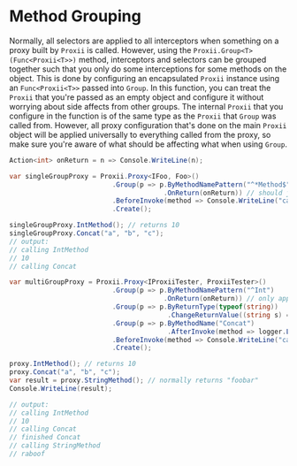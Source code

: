 # Method Grouping
Normally, all selectors are applied to all interceptors when something on a proxy built by `Proxii` is called. However, using the `Proxii.Group<T>(Func<Proxii<T>>)` method, interceptors and selectors can be grouped together such that you only do some interceptions for some methods on the object. This is done by configuring an encapsulated `Proxii` instance using an `Func<Proxii<T>>` passed into `Group`. In this function, you can treat the `Proxii` that you're passed as an empty object and configure it without worrying about side affects from other groups. The internal `Proxii` that you configure in the function is of the same type as the `Proxii` that `Group` was called from. However, all proxy configuration that's done on the main `Proxii` object will be applied universally to everything called from the proxy, so make sure you're aware of what should be affecting what when using `Group`.

```csharp
Action<int> onReturn = n => Console.WriteLine(n);

var singleGroupProxy = Proxii.Proxy<IFoo, Foo>()
                          .Group(p => p.ByMethodNamePattern("^*Method$")
                                       .OnReturn(onReturn)) // should just get called on methods that match the pattern
                          .BeforeInvoke(method => Console.WriteLine("calling {0}", method.Name)) // should get called on everything
                          .Create();

singleGroupProxy.IntMethod(); // returns 10
singleGroupProxy.Concat("a", "b", "c");
// output:
// calling IntMethod
// 10
// calling Concat

var multiGroupProxy = Proxii.Proxy<IProxiiTester, ProxiiTester>()
                          .Group(p => p.ByMethodNamePattern("^Int")
                                       .OnReturn(onReturn)) // only apply to functions starting with "Int"
                          .Group(p => p.ByReturnType(typeof(string))
                                        .ChangeReturnValue((string s) => new string(s.Reverse().ToArray()))) // only apply to functions that return a string
                          .Group(p => p.ByMethodName("Concat")
                                        .AfterInvoke(method => logger.Log("finished {0}", method.Name))) // should only apply when Concat is called
                          .BeforeInvoke(method => Console.WriteLine("calling {0}", method.Name)) // should get called on everything
                          .Create();

proxy.IntMethod(); // returns 10
proxy.Concat("a", "b", "c");
var result = proxy.StringMethod(); // normally returns "foobar"
Console.WriteLine(result);

// output:
// calling IntMethod
// 10
// calling Concat
// finished Concat
// calling StringMethod
// raboof
```
